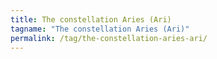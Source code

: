 ```yaml
---
title: The constellation Aries (Ari)
tagname: "The constellation Aries (Ari)"
permalink: /tag/the-constellation-aries-ari/
---
```

